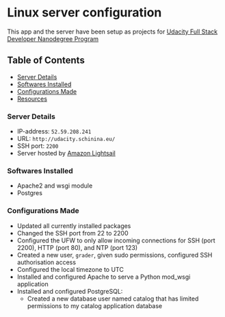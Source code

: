 # Linux server configuration
This app and the server have been setup as projects for [Udacity Full Stack Developer Nanodegree Program](https://www.udacity.com/course/full-stack-web-developer-nanodegree--nd0044)

## Table of Contents
- [Server Details](#server-details)
- [Softwares Installed](#softwares-installed)
- [Configurations Made](#configurations-made)
- [Resources](#resources)

### Server Details
* IP-address: `52.59.208.241`
* URL: `http://udacity.schinina.eu/`
* SSH port: `2200`
* Server hosted by [Amazon Lightsail](https://lightsail.aws.amazon.com/)

### Softwares Installed
* Apache2 and wsgi module
* Postgres

### Configurations Made
* Updated all currently installed packages
* Changed the SSH port from 22 to 2200
* Configured the UFW to only allow incoming connections for SSH (port 2200), HTTP (port 80), and NTP (port 123)
* Created a new user, `grader`, given sudo permissions, configured SSH authorisation access
* Configured the local timezone to UTC
* Installed and configured Apache to serve a Python mod_wsgi application
* Installed and configured PostgreSQL:
	* Created a new database user named catalog that has limited permissions to my catalog application database

